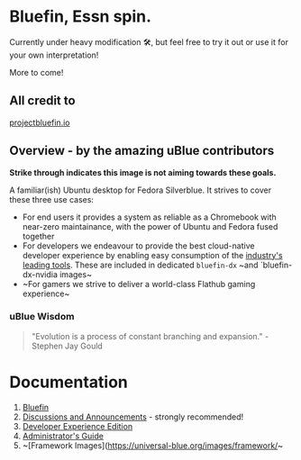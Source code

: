 # Bluefin, Essn spin.
Currently under heavy modification 🛠️, but feel free to try it out or use it for your own interpretation!

More to come!

## All credit to
[projectbluefin.io](https://projectbluefin.io)

## Overview - by the amazing uBlue contributors

**Strike through indicates this image is not aiming towards these goals.**

A familiar(ish) Ubuntu desktop for Fedora Silverblue. It strives to cover these three use cases:
- For end users it provides a system as reliable as a Chromebook with near-zero maintainance, with the power of Ubuntu and Fedora fused together
- For developers we endeavour to provide the best cloud-native developer experience by enabling easy consumption of the [industry's leading tools](https://landscape.cncf.io/card-mode?sort=stars). These are included in dedicated `bluefin-dx` ~and `bluefin-dx-nvidia images~
- ~For gamers we strive to deliver a world-class Flathub gaming experience~

### uBlue Wisdom
> "Evolution is a process of constant branching and expansion." - Stephen Jay Gould

# Documentation

1. [Bluefin](https://universal-blue.discourse.group/t/introduction-to-bluefin/41)
2. [Discussions and Announcements](https://universal-blue.discourse.group/c/bluefin/6) - strongly recommended!
3. [Developer Experience Edition](https://universal-blue.discourse.group/t/bluefin-dx-the-bluefin-developer-experience/39)
4. [Administrator's Guide](https://universal-blue.discourse.group/t/bluefin-administrators-guide/40)
5. ~[Framework Images](https://universal-blue.org/images/framework/~

